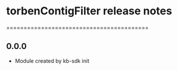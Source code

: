 # torbenContigFilter release notes
=========================================

0.0.0
-----
* Module created by kb-sdk init
